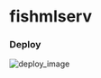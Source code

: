 # fishmlserv


### Deploy
![deploy_image](https://github.com/user-attachments/assets/aa0556f8-1873-4adc-af03-69b0a1a69eb4)
